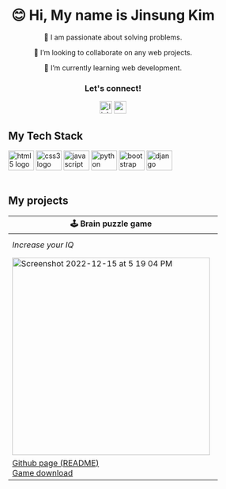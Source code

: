 <div align="center" style="padding: 20px; margin: 20px;">

# 😊 Hi, My name is Jinsung Kim

<p>🌟 I am passionate about solving problems.</p>

<p>👯 I’m looking to collaborate on any web projects.</p>
  
<p>🌱 I’m currently learning web development.</p>

### Let's connect!
  
<div align="center">
  <a href="https://www.linkedin.com/in/jinsungk/"><img src="https://img.shields.io/static/v1?message=LinkedIn&logo=linkedin&label=&color=0077B5&logoColor=white&labelColor=&style=for-the-badge" height="25" alt="linkedin logo"  /></a>
  <a href="https://mailto:jsk.jinsung@gmail.com"><img src="https://img.shields.io/static/v1?message=Gmail&logo=gmail&label=&color=D14836&logoColor=white&labelColor=&style=for-the-badge" height="25" alt="gmail logo"  /></a>
</div>
  
<h2 align="left">My Tech Stack</h2>
  
<div align="left">
<img src="https://cdn.jsdelivr.net/gh/devicons/devicon/icons/html5/html5-original.svg" height="40" width="52" alt="html5 logo"  />
<img src="https://cdn.jsdelivr.net/gh/devicons/devicon/icons/css3/css3-original.svg" height="40" width="52" alt="css3 logo"  />
<img src="https://cdn.jsdelivr.net/gh/devicons/devicon/icons/javascript/javascript-original.svg" height="40" width="52" alt="javascript logo"  />
<img src="https://cdn.jsdelivr.net/gh/devicons/devicon/icons/python/python-original.svg" height="40" width="52" alt="python logo"  />
<img src="https://cdn.jsdelivr.net/gh/devicons/devicon/icons/bootstrap/bootstrap-original.svg" height="40" width="52" alt="bootstrap logo"  />
<img src="https://cdn.jsdelivr.net/gh/devicons/devicon/icons/django/django-plain.svg" height="40" width="52" alt="django logo"  />
</div>

<br>
  
<h2 align="left">My projects</h2>

| 🕹️ Brain puzzle game | 🎯 Brain puzzle game Ver.2 | 📝 Legal services business website | 🛏️ Social media platform|
|---------|---------|---------|---------|
|<em>Increase your IQ</em>|<em>Similar to the first game, with more controllable settings</em>|<em>Write your will, write your story</em>|<em>If you want to change the world, start off by making your bed!</em>|
|<a href="https://github.com/kjs29/nback"><img width="400" alt="Screenshot 2022-12-15 at 5 19 04 PM" src="https://user-images.githubusercontent.com/96529477/207994238-0635367d-a038-43d1-9bf9-0d5e2d864c72.png"></a>|<a href="https://github.com/kjs29/dual_nback"><img width="400" alt="Screenshot 2022-12-16 at 5 19 31 AM" src="https://user-images.githubusercontent.com/96529477/208098017-426e2adf-437c-43aa-b909-900e7e3c045f.png"></a>|<a href="https://www.calgarymobilewills.ca"><img width="400" src="https://user-images.githubusercontent.com/96529477/223351110-b6e8828e-8af6-4361-8935-dabaa7b3866f.png" alt="calgarymobilewills home top"></a>|<a href="https://kjs3980.pythonanywhere.com"><img width="400" alt="make your bed in the morning screenshot homepage" src="https://user-images.githubusercontent.com/96529477/224619056-9fa31e50-9f9f-4db6-876d-9a33c737c10b.png"></a>|
|[Github page (README)](https://github.com/kjs29/nback) <br> [Game download](https://kjs29.itch.io/nback)|[Github page (README)](https://github.com/kjs29/dual_nback) <br> [Game download](https://kjs29.itch.io/dualnback)|[Website link](https://www.calgarymobilewills.ca)|[Github page (README)](https://github.com/kjs29/how-to-make-a-social-media-website) <br> [Website link](http://kjs3980.pythonanywhere.com)|

<br>

  
  
<!---
kjs29/kjs29 is a ✨ special ✨ repository because its `README.md` (this file) appears on your GitHub profile.
You can click the Preview link to take a look at your changes.
--->



